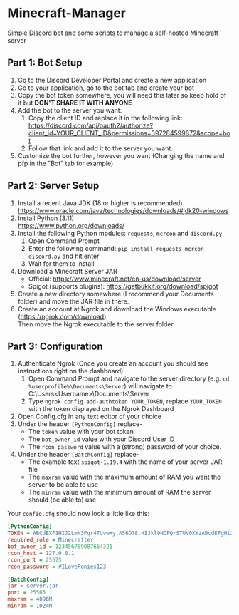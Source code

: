 # Minecraft-Manager
Simple Discord bot and some scripts to manage a self-hosted Minecraft server

## Part 1: Bot Setup
 1. Go to the Discord Developer Portal and create a new application
 2. Go to your application, go to the bot tab and create your bot
 3. Copy the bot token somewhere, you will need this later so keep hold of it but **DON'T SHARE IT WITH ANYONE**
 4. Add the bot to the server you want:
    1. Copy the client ID and replace it in the following link:\
       https://discord.com/api/oauth2/authorize?client_id=YOUR_CLIENT_ID&permissions=397284599872&scope=bot
    3. Follow that link and add it to the server you want.
 5. Customize the bot further, however you want (Changing the name and pfp in the "Bot" tab for example)

## Part 2: Server Setup
 1. Install a recent Java JDK (18 or higher is recommended)\
    https://www.oracle.com/java/technologies/downloads/#jdk20-windows
 3. Install Python (3.11)\
    https://www.python.org/downloads/
 5. Install the following Python modules: `requests`, `mcrcon` and `discord.py`
    1. Open Command Prompt
    2. Enter the following command: ``pip install requests mcrcon discord.py`` and hit enter
    3. Wait for them to install
 6. Download a Minecraft Server JAR
    - Official: https://www.minecraft.net/en-us/download/server
    - Spigot (supports plugins): https://getbukkit.org/download/spigot
 7. Create a new directory somewhere (I recommend your Documents folder) and move the JAR file in there.
 8. Create an account at Ngrok and download the Windows executable (https://ngrok.com/download) \
    Then move the Ngrok executable to the server folder.

## Part 3: Configuration
 1. Authenticate Ngrok (Once you create an account you should see instructions right on the dashboard)
    1. Open Command Prompt and navigate to the server directory (e.g. ``cd %userprofile%\Documents\Server``) will navigate to C:\Users\<Username>\Documents\Server
    2. Type ``ngrok config add-authtoken YOUR_TOKEN``, replace ``YOUR_TOKEN`` with the token displayed on the Ngrok Dashboard
 2. Open Config.cfg in any text editor of your choice
 3. Under the header ``[PythonConfig]`` replace-
    - The ``token`` value with your bot token
    - The ``bot_owner_id`` value with your Discord User ID
    - The ``rcon_password`` value with a (strong) password of your choice.
 5. Under the header ``[BatchConfig]`` replace-
    - The example text ``spigot-1.19.4`` with the name of your server JAR file
    - The ``maxram`` value with the maximum amount of RAM you want the server to be able to use
    - The ``minram`` value with the minimum amount of RAM the server should (be able to) use

Your ``config.cfg`` should now look a little like this:
```ini
[PythonConfig]
TOKEN = ABCdEXF1HIJ2LmN3Pqr4TUvwXy.A56D78.HIJkl9NOPQrSTUV0XYzABcdEFgHiJkLMNOPWRs
required_role = Minecrafter
bot_owner_id = 123456789087654321
rcon_host = 127.0.0.1
rcon_port = 25575
rcon_password = #ILovePonies123

[BatchConfig]
jar = server.jar
port = 25565
maxram = 4096M
minram = 1024M
```
